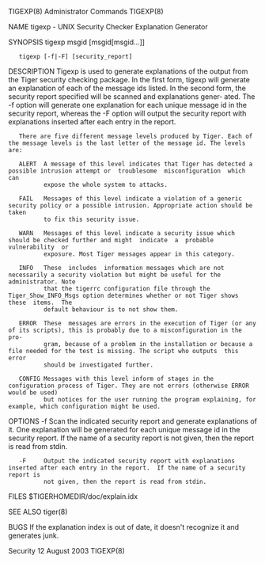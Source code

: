 TIGEXP(8)                                                     Administrator Commands                                                     TIGEXP(8)

NAME
       tigexp - UNIX Security Checker Explanation Generator

SYNOPSIS
       tigexp msgid [msgid[msgid...]]

       tigexp [-f|-F] [security_report]

DESCRIPTION
       Tigexp is used to generate explanations of the output from the Tiger security checking package.  In the first form, tigexp will generate an
       explanation of each of the message ids listed.  In the second form, the security report specified will be scanned and  explanations  gener‐
       ated.  The -f option will generate one explanation for each unique message id in the security report, whereas the -F option will output the
       security report with explanations inserted after each entry in the report.

       There are five different message levels produced by Tiger. Each of the message levels is the last letter of the message id. The levels are:

       ALERT  A message of this level indicates that Tiger has detected a possible intrusion attempt or  troublesome  misconfiguration  which  can
              expose the whole system to attacks.

       FAIL   Messages of this level indicate a violation of a generic security policy or a possible intrusion. Appropriate action should be taken
              to fix this security issue.

       WARN   Messages of this level indicate a security issue which should be checked further and might  indicate  a  probable  vulnerability  or
              exposure. Most Tiger messages appear in this category.

       INFO   These  includes  information messages which are not necessarily a security violation but might be useful for the administrator. Note
              that the tigerrc configuration file through the Tiger_Show_INFO_Msgs option determines whether or not Tiger shows these  items.  The
              default behaviour is to not show them.

       ERROR  These  messages are errors in the execution of Tiger (or any of its scripts), this is probably due to a misconfiguration in the pro‐
              gram, because of a problem in the installation or because a file needed for the test is missing. The script who outputs  this  error
              should be investigated further.

       CONFIG Messages with this level inform of stages in the configuration process of Tiger. They are not errors (otherwise ERROR would be used)
              but notices for the user running the program explaining, for example, which configuration might be used.

   OPTIONS
       -f     Scan the indicated security report and generate explanations of it.  One explanation will be generated for each unique message id in
              the security report.  If the name of a security report is not given, then the report is read from stdin.

       -F     Output the indicated security report with explanations inserted after each entry in the report.  If the name of a security report is
              not given, then the report is read from stdin.

FILES
       $TIGERHOMEDIR/doc/explain.idx

SEE ALSO
       tiger(8)

BUGS
       If the explanation index is out of date, it doesn't recognize it and generates junk.

Security                                                          12 August 2003                                                         TIGEXP(8)
